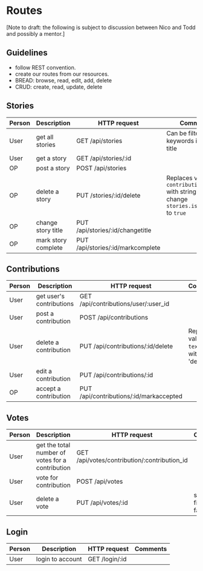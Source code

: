 # Routes

[Note to draft: the following is subject to discussion between Nico and Todd and possibly a mentor.]

## Guidelines
* follow REST convention.
* create our routes from our resources.
* BREAD: browse, read, edit, add, delete
* CRUD: create, read, update, delete

## Stories
| Person  | Description | HTTP request | Comments |
| ----- | ----- | ----- | ----- |
| User | get all stories  | GET /api/stories | Can be filtered by keywords in story title |
| User | get a story | GET /api/stories/:id | 
| OP  | post a story  | POST /api/stories |
| OP | delete a story | PUT /stories/:id/delete | Replaces value in `contributions.text` with string 'deleted', change `stories.is_complete` to `true`|
| OP | change story title | PUT /api/stories/:id/changetitle |
| OP | mark story complete | PUT /api/stories/:id/markcomplete |
## Contributions
| Person  | Description | HTTP request | Comments |
| ----- | ----- | ----- | ----- |
|User | get user's contributions | GET /api/contributions/user/:user_id | |
| User | post a contribution  | POST /api/contributions |
| User | delete a contribution | PUT /api/contributions/:id/delete | Replaces value in `text` field with string 'deleted'|
| User | edit a contribution | PUT /api/contributions/:id |
| OP | accept a contribution | PUT /api/contributions/:id/markaccepted | |

## Votes
| Person  | Description | HTTP request | Comments |
| ----- | ----- | ----- | ----- |
| User | get the total number of votes for a contribution | GET /api/votes/contribution/:contribution_id | |
| User | vote for contribution | POST /api/votes ||
| User | delete a vote | PUT /api/votes/:id | sets `active` field to false |

## Login
| Person  | Description | HTTP request | Comments |
| ----- | ----- | ----- | ----- |
| User | login to account | GET /login/:id | |
